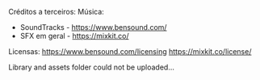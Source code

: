 Créditos a terceiros:
Música:
 - SoundTracks - https://www.bensound.com/
 - SFX em geral - https://mixkit.co/

Licensas:
https://www.bensound.com/licensing
https://mixkit.co/license/

Library and assets folder could not be uploaded...
